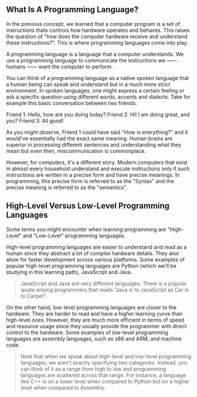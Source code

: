 ## What Is A Programming Language?

In the previous concept, we learned that a computer program is a set of instructions thats controls how hardware operates and behaves. This raises the question of "how does the computer hardware receive and understand these instructions?". This is where programming languages come into play.

A programming language is a language that a computer understands. We use a programming language to communicate the instructions we —— humans —— want the computer to perform. 

You can think of a programming language as a native spoken language that a human being can speak and understand but in a much more strict environment. In spoken languages, one might express a certain feeling or ask a specific question using different words, accents and dialects. Take for example this basic conversation between two friends.

Friend 1: Hello, how are you doing today?
Friend 2: Hi! I am doing great, and you?
Friend 3: All good!

As you might observe, Friend 1 could have said "How is everything?" and it would've essentially had the exact same meaning. Human brains are superior in processing different sentences and understanding what they mean but even then, miscommunication is commonplace.

However, for computers, it's a different story. Modern computers that exist in almost every household understand and execute instructions only if such instructions are written in a precise form and have precise meanings. In programming, this precise form is referred to as the "Syntax" and the precise meaning is referred to as the "semantics".

## High-Level Versus Low-Level Programming Languages

Some terms you might encounter when learning programming are "High-Level" and "Low-Level" programming languages. 

High-level programming languages are easier to understand and read as a human since they abstract a lot of complex hardware details. They also allow for faster development across various platforms. Some examples of popular high-level programming languages are Python (which we'll be studying in this learning path), JavaScript and Java.

> JavaScript and Java are very different languages. There is a popular quote among programmers that reads "Java is to JavaScript as Car is to Carpet".

On the other hand, low-level programming languages are closer to the hardware. They are harder to read and have a higher learning curve than high-level ones. However, they are much more efficient in terms of speed and resource usage since they usually provide the programmer with direct control to the hardware. Some examples of low-level programming languages are assembly languages, such as x86 and ARM, and machine code.

> Note that when we speak about high-level and low-level programming languages, we aren't exactly specifying two categories. Instead, you can think of it as a range from high to low and programming languages are scattered across that range. For instance, a language like C++ is on a lower level when compared to Python but on a higher level when compared to Assembly.